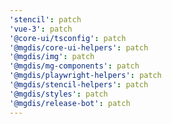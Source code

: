 ```yaml
---
'stencil': patch
'vue-3': patch
'@core-ui/tsconfig': patch
'@mgdis/core-ui-helpers': patch
'@mgdis/img': patch
'@mgdis/mg-components': patch
'@mgdis/playwright-helpers': patch
'@mgdis/stencil-helpers': patch
'@mgdis/styles': patch
'@mgdis/release-bot': patch
---
```



